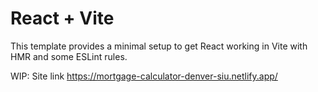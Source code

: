 # React + Vite

This template provides a minimal setup to get React working in Vite with HMR and some ESLint rules.

WIP: Site link
https://mortgage-calculator-denver-siu.netlify.app/
